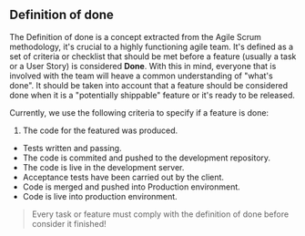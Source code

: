 ## Definition of done

The Definition of done is a concept extracted from the Agile Scrum methodology, it's crucial to a highly functioning agile team. It's defined as a set of criteria or checklist that should be met before a feature (usually a task or a User Story) is considered **Done**. With this in mind, everyone that is involved with the team will heave a common understanding of "what's done". It should be taken into account that a feature should be considered done when it is a "potentially shippable" feature or it's ready to be released.

Currently, we use the following criteria to specify if a feature is done:

  1. The code for the featured was produced.
  -  Tests written and passing.
  - The code is commited and pushed to the development repository.
  - The code is live in the development server.
  - Acceptance tests have been carried out by the client.
  - Code is merged and pushed into Production environment.
  - Code is live into production environment.



> Every task or feature must comply with the definition of done before consider it finished!

